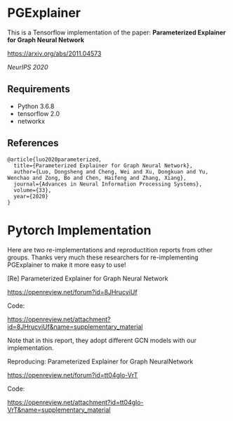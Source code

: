# PGExplainer
This is a Tensorflow implementation of the paper: <b>Parameterized Explainer for Graph Neural Network</b>

https://arxiv.org/abs/2011.04573

<i>NeurIPS 2020</i>

## Requirements
  * Python 3.6.8
  * tensorflow 2.0
  * networkx

## References
```
@article{luo2020parameterized,
  title={Parameterized Explainer for Graph Neural Network},
  author={Luo, Dongsheng and Cheng, Wei and Xu, Dongkuan and Yu, Wenchao and Zong, Bo and Chen, Haifeng and Zhang, Xiang},
  journal={Advances in Neural Information Processing Systems},
  volume={33},
  year={2020}
}
```

# Pytorch Implementation
Here are two re-implementations and reproductition reports from other groups.
Thanks very much these researchers for re-implementing PGExplainer to make it more easy to use!

[Re] Parameterized Explainer for Graph Neural Network 

https://openreview.net/forum?id=8JHrucviUf

Code: 

https://openreview.net/attachment?id=8JHrucviUf&name=supplementary_material

Note that in this report, they adopt different GCN models with our implementation.

Reproducing: Parameterized Explainer for Graph NeuralNetwork

https://openreview.net/forum?id=tt04glo-VrT

Code: 

https://openreview.net/attachment?id=tt04glo-VrT&name=supplementary_material





